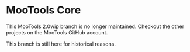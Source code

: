MooTools Core
=============

This MooTools 2.0wip branch is no longer maintained.
Checkout the other projects on the MooTools GitHub account.

This branch is still here for historical reasons.
